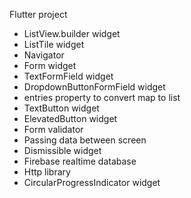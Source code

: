 Flutter project

- ListView.builder widget
- ListTile widget
- Navigator
- Form widget
- TextFormField widget
- DropdownButtonFormField widget
- entries property to convert map to list
- TextButton widget
- ElevatedButton widget
- Form validator
- Passing data between screen
- Dismissible widget
- Firebase realtime database
- Http library
- CircularProgressIndicator widget
